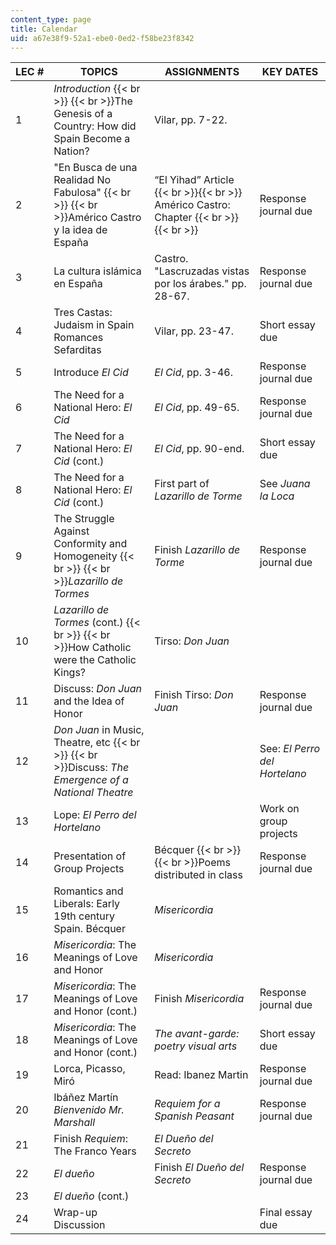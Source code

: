 ```yaml
---
content_type: page
title: Calendar
uid: a67e38f9-52a1-ebe0-0ed2-f58be23f8342
---
```


| LEC # | TOPICS | ASSIGNMENTS | KEY DATES |
| --- | --- | --- | --- |
| 1 | _Introduction_  {{< br >}}  {{< br >}}The Genesis of a Country: How did Spain Become a Nation? | Vilar, pp. 7-22. | &nbsp; |
| 2 | "En Busca de una Realidad No Fabulosa"  {{< br >}}  {{< br >}}Américo Castro y la idea de España | “El Yihad” Article {{< br >}}{{< br >}} Américo Castro: Chapter {{< br >}}{{< br >}}  | Response journal due |
| 3 | La cultura islámica en España | Castro. "Lascruzadas vistas por los árabes." pp. 28-67. | Response journal due |
| 4 | Tres Castas: Judaism in Spain Romances Sefarditas | Vilar, pp. 23-47. | Short essay due |
| 5 | Introduce _El Cid_ | _El Cid_, pp. 3-46. | Response journal due |
| 6 | The Need for a National Hero: _El Cid_ | _El Cid_, pp. 49-65. | Response journal due |
| 7 | The Need for a National Hero: _El Cid_ (cont.) | _El Cid_, pp. 90-end. | Short essay due |
| 8 | The Need for a National Hero: _El Cid_ (cont.) | First part of _Lazarillo de Torme_ | See _Juana la Loca_ |
| 9 | The Struggle Against Conformity and Homogeneity  {{< br >}}  {{< br >}}_Lazarillo de Tormes_ | Finish _Lazarillo de Torme_ | Response journal due |
| 10 | _Lazarillo de Tormes_ (cont.)  {{< br >}}  {{< br >}}How Catholic were the Catholic Kings? | Tirso: _Don Juan_ | &nbsp; |
| 11 | Discuss: _Don Juan_ and the Idea of Honor | Finish Tirso: _Don Juan_ | Response journal due |
| 12 | _Don Juan_ in Music, Theatre, etc  {{< br >}}  {{< br >}}Discuss: _The Emergence of a National Theatre_ | &nbsp; | See: _El Perro del Hortelano_ |
| 13 | Lope: _El Perro del Hortelano_ | &nbsp; | Work on group projects |
| 14 | Presentation of Group Projects | Bécquer  {{< br >}}  {{< br >}}Poems distributed in class | Response journal due |
| 15 | Romantics and Liberals: Early 19th century Spain. Bécquer | _Misericordia_ | &nbsp; |
| 16 | _Misericordia_: The Meanings of Love and Honor | _Misericordia_ | &nbsp; |
| 17 | _Misericordia_: The Meanings of Love and Honor (cont.) | Finish _Misericordia_ | Response journal due |
| 18 | _Misericordia_: The Meanings of Love and Honor (cont.) | _The avant-garde: poetry visual arts_ | Short essay due |
| 19 | Lorca, Picasso, Miró | Read: Ibanez Martin | Response journal due |
| 20 | Ibáñez Martín _Bienvenido Mr. Marshall_ | _Requiem for a Spanish Peasant_ | Response journal due |
| 21 | Finish _Requiem_: The Franco Years | _El Dueño del Secreto_ | &nbsp; |
| 22 | _El dueño_ | Finish _El Dueño del Secreto_ | Response journal due |
| 23 | _El dueño_ (cont.) | &nbsp; |
| 24 | Wrap-up Discussion | &nbsp; | Final essay due